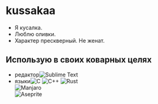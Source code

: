 # kussakaa
- Я кусалка.  
- Люблю оливки.  
- Характер прескверный. Не женат.   

## Использую в своих коварных целях

* редактор![Sublime Text](https://img.shields.io/badge/sublime_text-%23575757.svg?style=for-the-badge&logo=sublime-text&logoColor=important)  
* языки![C](https://img.shields.io/badge/c-%2300599C.svg?style=for-the-badge&logo=c&logoColor=white)
![C++](https://img.shields.io/badge/c++-%2300599C.svg?style=for-the-badge&logo=c%2B%2B&logoColor=white)
![Rust](https://img.shields.io/badge/rust-%23000000.svg?style=for-the-badge&logo=rust&logoColor=white)  
![Manjaro](https://img.shields.io/badge/Manjaro-35BF5C?style=for-the-badge&logo=Manjaro&logoColor=white)  
![Aseprite](https://img.shields.io/badge/Aseprite-FFFFFF?style=for-the-badge&logo=Aseprite&logoColor=#7D929E)  
